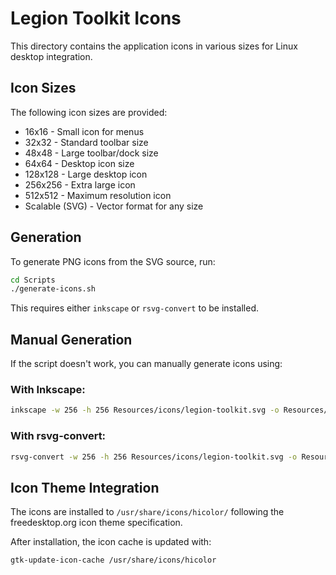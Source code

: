 # Legion Toolkit Icons

This directory contains the application icons in various sizes for Linux desktop integration.

## Icon Sizes

The following icon sizes are provided:
- 16x16 - Small icon for menus
- 32x32 - Standard toolbar size
- 48x48 - Large toolbar/dock size
- 64x64 - Desktop icon size
- 128x128 - Large desktop icon
- 256x256 - Extra large icon
- 512x512 - Maximum resolution icon
- Scalable (SVG) - Vector format for any size

## Generation

To generate PNG icons from the SVG source, run:
```bash
cd Scripts
./generate-icons.sh
```

This requires either `inkscape` or `rsvg-convert` to be installed.

## Manual Generation

If the script doesn't work, you can manually generate icons using:

### With Inkscape:
```bash
inkscape -w 256 -h 256 Resources/icons/legion-toolkit.svg -o Resources/icons/256x256/legion-toolkit.png
```

### With rsvg-convert:
```bash
rsvg-convert -w 256 -h 256 Resources/icons/legion-toolkit.svg -o Resources/icons/256x256/legion-toolkit.png
```

## Icon Theme Integration

The icons are installed to `/usr/share/icons/hicolor/` following the freedesktop.org icon theme specification.

After installation, the icon cache is updated with:
```bash
gtk-update-icon-cache /usr/share/icons/hicolor
```